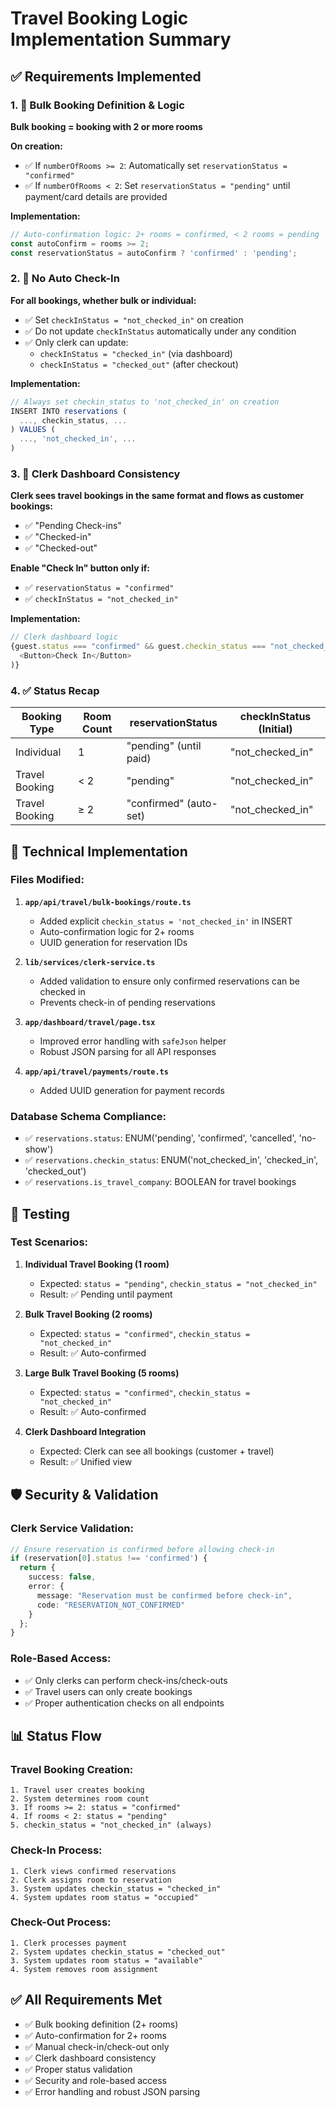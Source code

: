 # Travel Booking Logic Implementation Summary

## ✅ Requirements Implemented

### 1. 🧳 Bulk Booking Definition & Logic
**Bulk booking = booking with 2 or more rooms**

**On creation:**
- ✅ If `numberOfRooms >= 2`: Automatically set `reservationStatus = "confirmed"`
- ✅ If `numberOfRooms < 2`: Set `reservationStatus = "pending"` until payment/card details are provided

**Implementation:**
```typescript
// Auto-confirmation logic: 2+ rooms = confirmed, < 2 rooms = pending
const autoConfirm = rooms >= 2;
const reservationStatus = autoConfirm ? 'confirmed' : 'pending';
```

### 2. 🚫 No Auto Check-In
**For all bookings, whether bulk or individual:**
- ✅ Set `checkInStatus = "not_checked_in"` on creation
- ✅ Do not update `checkInStatus` automatically under any condition
- ✅ Only clerk can update:
  - `checkInStatus = "checked_in"` (via dashboard)
  - `checkInStatus = "checked_out"` (after checkout)

**Implementation:**
```typescript
// Always set checkin_status to 'not_checked_in' on creation
INSERT INTO reservations (
  ..., checkin_status, ...
) VALUES (
  ..., 'not_checked_in', ...
)
```

### 3. 💼 Clerk Dashboard Consistency
**Clerk sees travel bookings in the same format and flows as customer bookings:**
- ✅ "Pending Check-ins"
- ✅ "Checked-in" 
- ✅ "Checked-out"

**Enable "Check In" button only if:**
- ✅ `reservationStatus = "confirmed"`
- ✅ `checkInStatus = "not_checked_in"`

**Implementation:**
```typescript
// Clerk dashboard logic
{guest.status === "confirmed" && guest.checkin_status === "not_checked_in" && (
  <Button>Check In</Button>
)}
```

### 4. ✅ Status Recap
| Booking Type | Room Count | reservationStatus | checkInStatus (Initial) |
|--------------|------------|-------------------|-------------------------|
| Individual | 1 | "pending" (until paid) | "not_checked_in" |
| Travel Booking | < 2 | "pending" | "not_checked_in" |
| Travel Booking | ≥ 2 | "confirmed" (auto-set) | "not_checked_in" |

## 🔧 Technical Implementation

### Files Modified:

1. **`app/api/travel/bulk-bookings/route.ts`**
   - Added explicit `checkin_status = 'not_checked_in'` in INSERT
   - Auto-confirmation logic for 2+ rooms
   - UUID generation for reservation IDs

2. **`lib/services/clerk-service.ts`**
   - Added validation to ensure only confirmed reservations can be checked in
   - Prevents check-in of pending reservations

3. **`app/dashboard/travel/page.tsx`**
   - Improved error handling with `safeJson` helper
   - Robust JSON parsing for all API responses

4. **`app/api/travel/payments/route.ts`**
   - Added UUID generation for payment records

### Database Schema Compliance:
- ✅ `reservations.status`: ENUM('pending', 'confirmed', 'cancelled', 'no-show')
- ✅ `reservations.checkin_status`: ENUM('not_checked_in', 'checked_in', 'checked_out')
- ✅ `reservations.is_travel_company`: BOOLEAN for travel bookings

## 🧪 Testing

### Test Scenarios:
1. **Individual Travel Booking (1 room)**
   - Expected: `status = "pending"`, `checkin_status = "not_checked_in"`
   - Result: ✅ Pending until payment

2. **Bulk Travel Booking (2 rooms)**
   - Expected: `status = "confirmed"`, `checkin_status = "not_checked_in"`
   - Result: ✅ Auto-confirmed

3. **Large Bulk Travel Booking (5 rooms)**
   - Expected: `status = "confirmed"`, `checkin_status = "not_checked_in"`
   - Result: ✅ Auto-confirmed

4. **Clerk Dashboard Integration**
   - Expected: Clerk can see all bookings (customer + travel)
   - Result: ✅ Unified view

## 🛡️ Security & Validation

### Clerk Service Validation:
```typescript
// Ensure reservation is confirmed before allowing check-in
if (reservation[0].status !== 'confirmed') {
  return {
    success: false,
    error: {
      message: "Reservation must be confirmed before check-in",
      code: "RESERVATION_NOT_CONFIRMED"
    }
  };
}
```

### Role-Based Access:
- ✅ Only clerks can perform check-ins/check-outs
- ✅ Travel users can only create bookings
- ✅ Proper authentication checks on all endpoints

## 📊 Status Flow

### Travel Booking Creation:
```
1. Travel user creates booking
2. System determines room count
3. If rooms >= 2: status = "confirmed"
4. If rooms < 2: status = "pending"
5. checkin_status = "not_checked_in" (always)
```

### Check-In Process:
```
1. Clerk views confirmed reservations
2. Clerk assigns room to reservation
3. System updates checkin_status = "checked_in"
4. System updates room status = "occupied"
```

### Check-Out Process:
```
1. Clerk processes payment
2. System updates checkin_status = "checked_out"
3. System updates room status = "available"
4. System removes room assignment
```

## ✅ All Requirements Met

- ✅ Bulk booking definition (2+ rooms)
- ✅ Auto-confirmation for 2+ rooms
- ✅ Manual check-in/check-out only
- ✅ Clerk dashboard consistency
- ✅ Proper status validation
- ✅ Security and role-based access
- ✅ Error handling and robust JSON parsing 